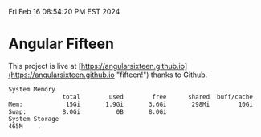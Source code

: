 Fri Feb 16 08:54:20 PM EST 2024

# Angular Fifteen


This project is live at [https://angularsixteen.github.io](https://angularsixteen.github.io "fifteen!") thanks to Github.

```bash
System Memory
               total        used        free      shared  buff/cache   available
Mem:            15Gi       1.9Gi       3.6Gi       298Mi        10Gi        13Gi
Swap:          8.0Gi          0B       8.0Gi
System Storage
465M	.
```
